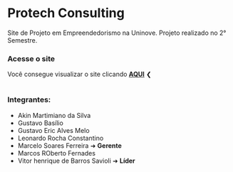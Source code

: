 # Protech Consulting
Site de Projeto em Empreendedorismo na Uninove.
Projeto realizado no 2° Semestre.

### Acesse o site
Você consegue visualizar o site clicando **[AQUI](https://protech-consulting.netlify.app)** ❮
#
### Integrantes:
- Akin Martimiano da Silva
- Gustavo Basílio
- Gustavo Eric Alves Melo
- Leonardo Rocha Constantino
- Marcelo Soares Ferreira ➜ **Gerente**
- Marcos ROberto Fernades
- Vitor henrique de Barros Savioli ➜ **Líder**